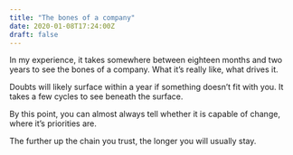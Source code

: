 ```yaml
---
title: "The bones of a company"
date: 2020-01-08T17:24:00Z
draft: false
---
```


In my experience, it takes somewhere between eighteen months and two years to see the bones of a company. What it’s really like, what drives it.

Doubts will likely surface within a year if something doesn’t fit with you. It takes a few cycles to see beneath the surface.

By this point, you can almost always tell whether it is capable of change, where it’s priorities are.

The further up the chain you trust, the longer you will usually stay.
